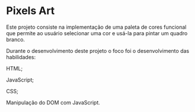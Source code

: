 # Pixels Art

Este projeto consiste na implementação de uma paleta de cores funcional que permite ao usuário selecionar uma cor e usá-la para pintar um quadro branco.

Durante o desenvolvimento deste projeto o foco foi o desenvolvimento das habilidades:

HTML;

JavaScript;

CSS;

Manipulação do DOM com JavaScript.
